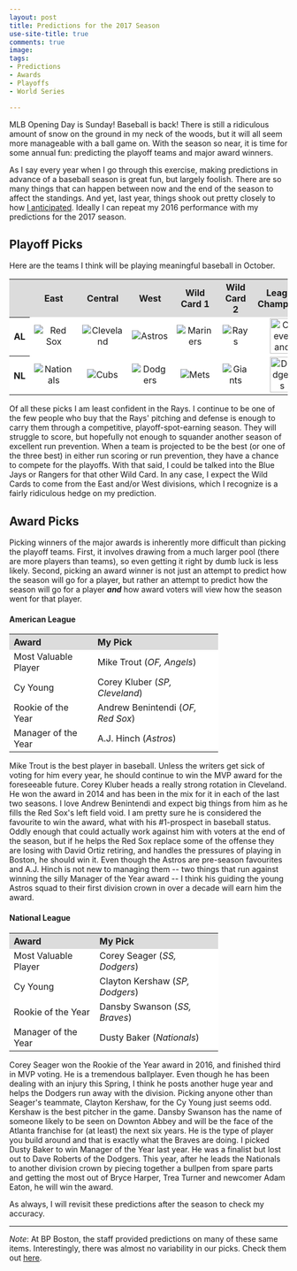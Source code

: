 ```yaml
---
layout: post
title: Predictions for the 2017 Season
use-site-title: true
comments: true
image:
tags:
- Predictions
- Awards
- Playoffs
- World Series

---
```


MLB Opening Day is Sunday! Baseball is back! There is still a ridiculous amount of snow on the ground in my neck of the woods,
but it will all seem more manageable with a ball game on. With the season so near, it is time for some annual fun: predicting the
playoff teams and major award winners.

As I say every year when I go through this exercise, making predictions in advance of a baseball season is great fun, but largely foolish. There are so many 
things that can happen between now and the end of the season to affect the standings. And yet, last year, things shook out pretty closely to how [I anticipated](https://christopherteeter.wordpress.com/2016/12/14/season-in-review-2016-picks-predictions-mlb-still-can-sort-of-predict-baseball/). 
Ideally I can repeat my 2016 performance with my predictions for the 2017 season.

## Playoff Picks

Here are the teams I think will be playing meaningful baseball in October.

<table style="width:100%" align="center">
	<tr>
		<th style="text-align:center" bgcolor="gainsboro"> </th>
		<th style="text-align:center" bgcolor="gainsboro">East</th>
		<th style="text-align:center" bgcolor="gainsboro">Central</th>
		<th style="text-align:center" bgcolor="gainsboro">West</th>
		<th style="text-align:center" bgcolor="gainsboro">Wild Card 1</th>
		<th style="text-align:center" bgcolor="gainsboro">Wild Card 2</th>
		<th style="text-align:center" bgcolor="gainsboro">League Champions</th>
		<th style="text-align:center" bgcolor="gainsboro">World Series Champion</th>
	</tr>
	<tr>
		<th bgcolor="white">AL</th>
		<td style="text-align:center" bgcolor="white"><img src="{{site.url}}/img/logos/RedSox.png" alt="Red Sox"></td>
		<td style="text-align:center" bgcolor="white"><img src="{{site.url}}/img/logos/Indians.png" alt="Cleveland"></td>
		<td style="text-align:center" bgcolor="white"><img src="{{site.url}}/img/logos/Astros.png" alt="Astros"></td>
		<td style="text-align:center" bgcolor="white"><img src="{{site.url}}/img/logos/Mariners.png" alt="Mariners"></td>
		<td style="text-align:center" bgcolor="white"><img src="{{site.url}}/img/logos/Rays.png" alt="Rays"></td>
		<td style="text-align:center" bgcolor="white"><img src="{{site.url}}/img/logos/Indians.png" alt="Cleveland" width="70%"></td>
		<td style="text-align:center" rowspan="2" bgcolor="white"><img src="{{site.url}}/img/logos/Indians.png" alt="Cleveland"></td>
	</tr>
	<tr>
		<th bgcolor="white">NL</th>
		<td style="text-align:center" bgcolor="white"><img src="{{site.url}}/img/logos/Nationals.png" alt="Nationals"></td>
		<td style="text-align:center" bgcolor="white"><img src="{{site.url}}/img/logos/Cubs.png" alt="Cubs"></td>
		<td style="text-align:center" bgcolor="white"><img src="{{site.url}}/img/logos/Dodgers.png" alt="Dodgers"></td>
		<td style="text-align:center" bgcolor="white"><img src="{{site.url}}/img/logos/Mets.png" alt="Mets"></td>
		<td style="text-align:center" bgcolor="white"><img src="{{site.url}}/img/logos/Giants.png" alt="Giants"></td>
		<td style="text-align:center" bgcolor="white"><img src="{{site.url}}/img/logos/Dodgers.png" alt="Dodgers" width="70%"></td>
	</tr>
</table>

Of all these picks I am least confident in the Rays. I continue to be one of the few people who buy that the Rays' pitching and defense
is enough to carry them through a competitive, playoff-spot-earning season. They will struggle to score, but hopefully not enough to squander another season
of excellent run prevention. When a team is projected to be the best (or one of the three best) in either run scoring or run prevention, they have a chance to compete for the playoffs.
With that said, I could be talked into the Blue Jays or Rangers for that other Wild Card. In any case, I expect the Wild Cards to come from the East and/or West divisions, 
which I recognize is a fairly ridiculous hedge on my prediction. 


## Award Picks

Picking winners of the major awards is inherently more difficult than picking the playoff teams. First, it involves drawing from a much larger pool
(there are more players than teams), so even getting it right by dumb luck is less likely. Second, picking an award winner is not just an attempt to predict how the season will go for a player, but rather an attempt 
to predict how the season will go for a player _**and**_ how award voters will view how the season went for that player.  

#### American League

<table style="width:75%" align="center">
	<tr>
		<th style="text-align:left" bgcolor="gainsboro">Award</th>
		<th style="text-align:left" bgcolor="gainsboro">My Pick</th>
	</tr>
	<tr>
		<td style="text-align:left" bgcolor="white">Most Valuable Player</td>
		<td style="text-align:left" bgcolor="white">Mike Trout (<em>OF, Angels</em>)</td>
	</tr>
	<tr>
		<td style="text-align:left" bgcolor="white">Cy Young</td>
		<td style="text-align:left" bgcolor="white">Corey Kluber (<em>SP, Cleveland</em>)</td>
	</tr>
	<tr>
		<td style="text-align:left" bgcolor="white">Rookie of the Year</td>
		<td style="text-align:left" bgcolor="white">Andrew Benintendi (<em>OF, Red Sox</em>)</td>
	</tr>
	<tr>
		<td style="text-align:left" bgcolor="white">Manager of the Year</td>
		<td style="text-align:left" bgcolor="white">A.J. Hinch (<em>Astros</em>)</td>
	</tr>
</table>

Mike Trout is the best player in baseball. Unless the writers get sick of voting for him every year, he should continue to win the MVP award for the foreseeable
future. Corey Kluber heads a really strong rotation in Cleveland. He won the award in 2014 and has been in the mix for it in each of the last two seasons.
I love Andrew Benintendi and expect big things from him as he fills the Red Sox's left field void. I am pretty sure he is considered the favourite to win the award,
what with his #1-prospect in baseball status. Oddly enough that could actually work against him with voters at the end of the season, but if he helps the Red Sox 
replace some of the offense they are losing with David Ortiz retiring, and handles the pressures of playing in Boston, he should win it. Even though the Astros are pre-season
favourites and A.J. Hinch is not new to managing them -- two things that run against winning the silly Manager of the Year award -- I think his guiding the young Astros
squad to their first division crown in over a decade will earn him the award.

#### National League

<table style="width:75%" align="center">
	<tr>
		<th style="text-align:left" bgcolor="gainsboro">Award</th>
		<th style="text-align:left" bgcolor="gainsboro">My Pick</th>
	</tr>
	<tr>
		<td style="text-align:left" bgcolor="white">Most Valuable Player</td>
		<td style="text-align:left" bgcolor="white">Corey Seager (<em>SS, Dodgers</em>)</td>
	</tr>
	<tr>
		<td style="text-align:left" bgcolor="white">Cy Young</td>
		<td style="text-align:left" bgcolor="white">Clayton Kershaw (<em>SP, Dodgers</em>)</td>
	</tr>
	<tr>
		<td style="text-align:left" bgcolor="white">Rookie of the Year</td>
		<td style="text-align:left" bgcolor="white">Dansby Swanson (<em>SS, Braves</em>)</td>
	</tr>
	<tr>
		<td style="text-align:left" bgcolor="white">Manager of the Year</td>
		<td style="text-align:left" bgcolor="white">Dusty Baker (<em>Nationals</em>)</td>
	</tr>
</table>

Corey Seager won the Rookie of the Year award in 2016, and finished third in MVP voting. He is a tremendous ballplayer. Even though he has been dealing with an
injury this Spring, I think he posts another huge year and helps the Dodgers run away with the division. Picking anyone
other than Seager's teammate, Clayton Kershaw, for the Cy Young just seems odd. Kershaw is the best pitcher in the game. Dansby Swanson 
has the name of someone likely to be seen on Downton Abbey and will be the face of the Atlanta franchise for (at least) the next six years. 
He is the type of player you build around and that is exactly what the Braves are doing. I picked Dusty Baker to win Manager of the Year last year. 
He was a finalist but lost out to Dave Roberts of the Dodgers. This year, after he leads the Nationals to another division crown by piecing together a bullpen 
from spare parts and getting the most out of Bryce Harper, Trea Turner and newcomer Adam Eaton, he will win the award.

As always, I will revisit these predictions after the season to check my accuracy.

---

*Note*: At BP Boston, the staff provided predictions on many of these same items. Interestingly, there was almost no variability in our picks. Check them out [here](http://boston.locals.baseballprospectus.com/2017/03/31/bp-boston-divines-the-future/).


